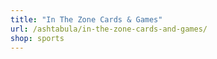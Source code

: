 ```yaml
---
title: "In The Zone Cards & Games"
url: /ashtabula/in-the-zone-cards-and-games/
shop: sports
---
```

